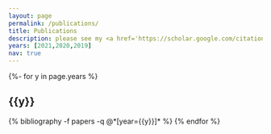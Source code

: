 ```yaml
---
layout: page
permalink: /publications/
title: Publications
description: please see my <a href='https://scholar.google.com/citations?user=GuKEDfixZqsC&hl=en'>google scholar</a> for a full list of publications
years: [2021,2020,2019]
nav: true
---
```

<!-- _pages/publications.md -->
<div class="publications">

{%- for y in page.years %}
  <h2 class="year">{{y}}</h2>
  {% bibliography -f papers -q @*[year={{y}}]* %}
{% endfor %}

</div>
